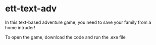 # ett-text-adv
In this text-based adventure game, you need to save your family from a home intruder!

To open the game, download the code and run the .exe file
